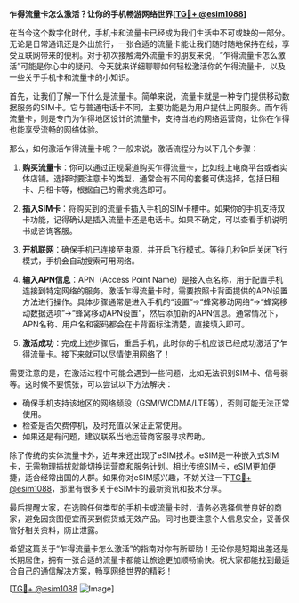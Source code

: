 **乍得流量卡怎么激活？让你的手机畅游网络世界[[TG💪+ @esim1088](https://t.me/s/esim1088)]**

在当今这个数字化时代，手机卡和流量卡已经成为我们生活中不可或缺的一部分。无论是日常通讯还是外出旅行，一张合适的流量卡能让我们随时随地保持在线，享受互联网带来的便利。对于初次接触海外流量卡的朋友来说，“乍得流量卡怎么激活”可能是你心中的疑问。今天就来详细聊聊如何轻松激活你的乍得流量卡，以及一些关于手机卡和流量卡的小知识。

首先，让我们了解一下什么是流量卡。简单来说，流量卡就是一种专门提供移动数据服务的SIM卡。它与普通电话卡不同，主要功能是为用户提供上网服务。而乍得流量卡，则是专门为乍得地区设计的流量卡，支持当地的网络运营商，让你在乍得也能享受流畅的网络体验。

那么，如何激活乍得流量卡呢？一般来说，激活流程分为以下几个步骤：

1. **购买流量卡**：你可以通过正规渠道购买乍得流量卡，比如线上电商平台或者实体店铺。选择时要注意卡的类型，通常会有不同的套餐可供选择，包括日租卡、月租卡等，根据自己的需求挑选即可。

2. **插入SIM卡**：将购买到的流量卡插入手机的SIM卡槽中。如果你的手机支持双卡功能，记得确认是插入流量卡还是电话卡。如果不确定，可以查看手机说明书或咨询客服。

3. **开机联网**：确保手机已连接至电源，并开启飞行模式。等待几秒钟后关闭飞行模式，手机会自动搜索可用网络。

4. **输入APN信息**：APN（Access Point Name）是接入点名称，用于配置手机连接到特定网络的服务。激活乍得流量卡时，需要按照卡背面提供的APN设置方法进行操作。具体步骤通常是进入手机的“设置”→“蜂窝移动网络”→“蜂窝移动数据选项”→“蜂窝移动APN设置”，然后添加新的APN信息。通常情况下，APN名称、用户名和密码都会在卡背面标注清楚，直接填入即可。

5. **激活成功**：完成上述步骤后，重启手机，此时你的手机应该已经成功激活了乍得流量卡。接下来就可以尽情使用网络了！

需要注意的是，在激活过程中可能会遇到一些问题，比如无法识别SIM卡、信号弱等。这时候不要慌张，可以尝试以下方法解决：

- 确保手机支持该地区的网络频段（GSM/WCDMA/LTE等），否则可能无法正常使用。
- 检查是否欠费停机，及时充值以保证正常使用。
- 如果还是有问题，建议联系当地运营商客服寻求帮助。

除了传统的实体流量卡外，近年来还出现了eSIM技术。eSIM是一种嵌入式SIM卡，无需物理插拔就能切换运营商和服务计划。相比传统SIM卡，eSIM更加便捷，适合经常出国的人群。如果你对eSIM感兴趣，不妨关注一下[TG💪+ @esim1088](https://t.me/s/esim1088)，那里有很多关于eSIM卡的最新资讯和技术分享。

最后提醒大家，在选购任何类型的手机卡或流量卡时，请务必选择信誉良好的商家，避免因贪图便宜而买到假货或无效产品。同时也要注意个人信息安全，妥善保管好相关资料，防止泄露。

希望这篇关于“乍得流量卡怎么激活”的指南对你有所帮助！无论你是短期出差还是长期居住，拥有一张合适的流量卡都能让旅途更加顺畅愉快。祝大家都能找到最适合自己的通信解决方案，畅享网络世界的精彩！

[[TG💪+ @esim1088](https://t.me/s/esim1088) ![Image](https://i.postimg.cc/4NQfJmqS/Snipaste-2025-05-13-00-14-12.png)]